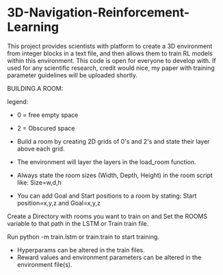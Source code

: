 # 3D-Navigation-Reinforcement-Learning
This project provides scientists with platform to create a 3D environment from integer blocks in a text file, and then allows them to train RL models within this environment.
This code is open for everyone to develop with. If used for any scientific research, credit would nice, my paper with training parameter guidelines will be uploaded shortly.


BUILDING A ROOM:

legend:
- 0 = free empty space
- 2 = Obscured space

- Build a room by creating 2D grids of 0's and 2's and state their layer above each grid. 
- The environment will layer the layers in the load_room function.
- Always state the room sizes (Width, Depth, Height) in the room script like: Size=w,d,h
- You can add Goal and Start positions to a room by stating: Start position=x,y,z and Goal=x,y,z


Create a Directory with rooms you want to train on and Set the ROOMS variable to that path in the LSTM or Train train file.

Run python -m train.lstm or train.train to start training. 

- Hyperparams can be altered in the train files.
- Reward values and environment parameters can be altered in the environment file(s).




